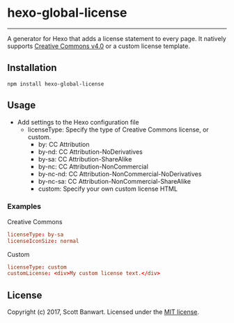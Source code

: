 # hexo-global-license
---------------------

A generator for Hexo that adds a license statement to every page. It natively 
supports [Creative Commons v4.0](https://creativecommons.org/) or a custom license template.

## Installation

```
npm install hexo-global-license
```

## Usage

* Add settings to the Hexo configuration file
    * licenseType: Specify the type of Creative Commons license, or custom.
        * by: CC Attribution
        * by-nd: CC Attribution-NoDerivatives
        * by-sa: CC Attribution-ShareAlike
        * by-nc: CC Attribution-NonCommercial
        * by-nc-nd: CC Attribution-NonCommercial-NoDerivatives
        * by-nc-sa: CC Attribution-NonCommercial-ShareAlike
        * custom: Specify your own custom license HTML

### Examples

Creative Commons
```toml
licenseType: by-sa
licenseIconSize: normal
```

Custom
```toml
licenseType: custom
customLicense: <div>My custom license text.</div>
```

## License

Copyright (c) 2017, Scott Banwart. Licensed under the [MIT license](https://github.com/sbanwart/hexo-global-license/blob/master/LICENSE).
